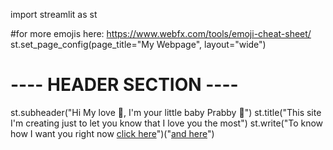 import streamlit as st

#for more emojis here: https://www.webfx.com/tools/emoji-cheat-sheet/
st.set_page_config(page_title="My Webpage", layout="wide")

# ---- HEADER SECTION ----
st.subheader("Hi My love :wave:, I'm your little baby Prabby :kiss:")
st.title("This site I'm creating just to let you know that I love you the most")
st.write("To know how I want you right now [click here](https://www.instagram.com/p/DK_1oCUJLqJ/)")("[and here](https://www.instagram.com/p/DDl0xuVpklW/)")
